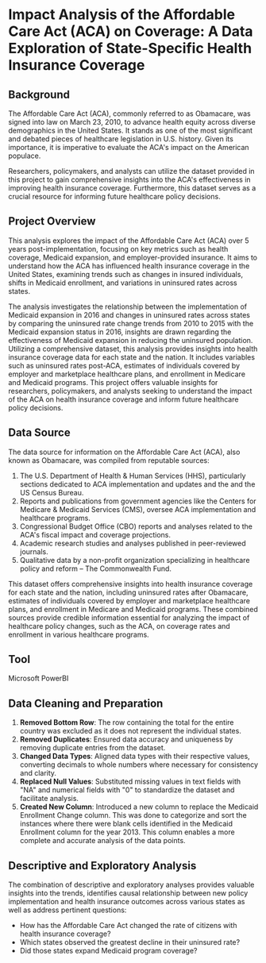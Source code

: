 # Impact Analysis of the Affordable Care Act (ACA) on Coverage: A Data Exploration of State-Specific Health Insurance Coverage
## Background
The Affordable Care Act (ACA), commonly referred to as Obamacare, was signed into law on March 23, 2010, to advance health equity across diverse demographics in the United States. It stands as one of the most significant and debated pieces of healthcare legislation in U.S. history. Given its importance, it is imperative to evaluate the ACA's impact on the American populace.

Researchers, policymakers, and analysts can utilize the dataset provided in this project to gain comprehensive insights into the ACA's effectiveness in improving health insurance coverage. Furthermore, this dataset serves as a crucial resource for informing future healthcare policy decisions.
## Project Overview
This analysis explores the impact of the Affordable Care Act (ACA) over 5 years post-implementation, focusing on key metrics such as health coverage, Medicaid expansion, and employer-provided insurance. It aims to understand how the ACA has influenced health insurance coverage in the United States, examining trends such as changes in insured individuals, shifts in Medicaid enrollment, and variations in uninsured rates across states.

The analysis investigates the relationship between the implementation of Medicaid expansion in 2016 and changes in uninsured rates across states by comparing the uninsured rate change trends from 2010 to 2015 with the Medicaid expansion status in 2016, insights are drawn regarding the effectiveness of Medicaid expansion in reducing the uninsured population.
Utilizing a comprehensive dataset, this analysis provides insights into health insurance coverage data for each state and the nation. It includes variables such as uninsured rates post-ACA, estimates of individuals covered by employer and marketplace healthcare plans, and enrollment in Medicare and Medicaid programs.
This project offers valuable insights for researchers, policymakers, and analysts seeking to understand the impact of the ACA on health insurance coverage and inform future healthcare policy decisions.
## Data Source
The data source for information on the Affordable Care Act (ACA), also known as Obamacare, was compiled from reputable sources:
1.	The U.S. Department of Health & Human Services (HHS), particularly sections dedicated to ACA implementation and updates and the and the US Census Bureau.
2.	Reports and publications from government agencies like the Centers for Medicare & Medicaid Services (CMS), oversee ACA implementation and healthcare programs.
3.	Congressional Budget Office (CBO) reports and analyses related to the ACA's fiscal impact and coverage projections.
4.	Academic research studies and analyses published in peer-reviewed journals.
5.	Qualitative data by a non-profit organization specializing in healthcare policy and reform – The Commonwealth Fund.

This dataset offers comprehensive insights into health insurance coverage for each state and the nation, including uninsured rates after Obamacare, estimates of individuals covered by employer and marketplace healthcare plans, and enrollment in Medicare and Medicaid programs. These combined sources provide credible information essential for analyzing the impact of healthcare policy changes, such as the ACA, on coverage rates and enrollment in various healthcare programs.
## Tool
Microsoft PowerBI
## Data Cleaning and Preparation
1.	**Removed Bottom Row**: The row containing the total for the entire country was excluded as it does not represent the individual states.
2.	**Removed Duplicates**: Ensured data accuracy and uniqueness by removing duplicate entries from the dataset.
3.	**Changed Data Types**: Aligned data types with their respective values, converting decimals to whole numbers where necessary for consistency and clarity.
4.	**Replaced Null Values**: Substituted missing values in text fields with "NA" and numerical fields with "0" to standardize the dataset and facilitate analysis.
5.	**Created New Column**: Introduced a new column to replace the Medicaid Enrollment Change column. This was done to categorize and sort the instances where there were blank cells identified in the Medicaid Enrollment column for the year 2013. This column enables a more complete and accurate analysis of the data points.

## Descriptive and Exploratory Analysis
The combination of descriptive and exploratory analyses provides valuable insights into the trends, identifies causal relationship between new policy implementation and health insurance outcomes across various states as well as address pertinent questions:
- How has the Affordable Care Act changed the rate of citizens with health insurance coverage? 
- Which states observed the greatest decline in their uninsured rate? 
- Did those states expand Medicaid program coverage?


